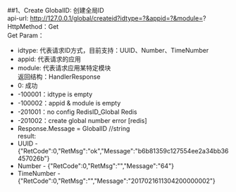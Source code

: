 ##1、Create GlobalID:
创建全局ID
<br>api-url: http://127.0.0.1/global/createid?idtype=?&appid=?&module=?
<br>HttpMethod：Get
<br>Get Param：
* idtype: 代表请求ID方式，目前支持：UUID、Number、TimeNumber
* appid: 代表请求的应用
* module: 代表请求应用某特定模块
<br>返回结构：HandlerResponse
* 0: 成功
* -100001：idtype is empty
* -100002：appid & module is empty
* -201001：no config RedisID_Global Redis
* -201002：create global number error [redis]
* Response.Message = GlobalID //string
<br>result:
* UUID - {"RetCode":0,"RetMsg":"ok","Message":"b6b81359c127554ee2a34bb36457026b"}
* Number - {"RetCode":0,"RetMsg":"","Message":"64"}
* TimeNumber - {"RetCode":0,"RetMsg":"","Message":"2017021611304200000002"}
